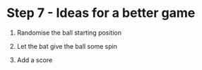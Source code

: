 # Step 7 - Ideas for a better game

1. Randomise the ball starting position


2. Let the bat give the ball some spin

3. Add a score
